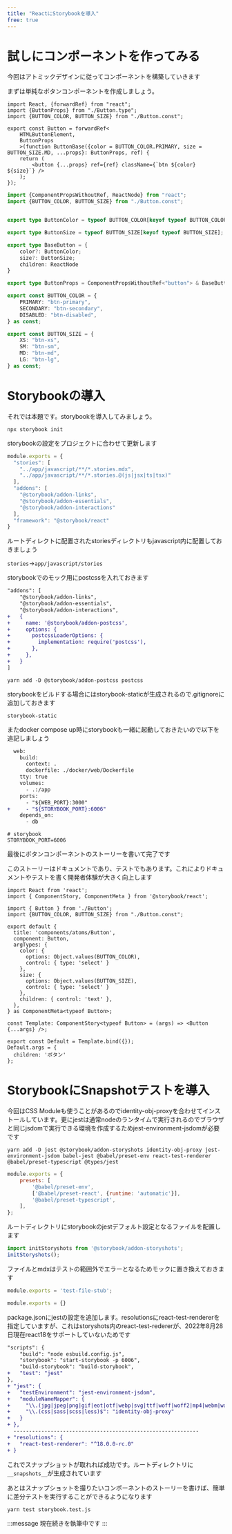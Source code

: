 ```yaml
---
title: "ReactにStorybookを導入"
free: true
---
```


# 試しにコンポーネントを作ってみる

今回はアトミックデザインに従ってコンポーネントを構築していきます

まずは単純なボタンコンポーネントを作成しましょう。

```tsx:app/javascript/components/atoms/Button/Button.tsx
import React, {forwardRef} from "react";
import {ButtonProps} from "./Button.type";
import {BUTTON_COLOR, BUTTON_SIZE} from "./Button.const";

export const Button = forwardRef<
    HTMLButtonElement,
    ButtonProps
    >(function ButtonBase({color = BUTTON_COLOR.PRIMARY, size = BUTTON_SIZE.MD, ...props}: ButtonProps, ref) {
    return (
        <button {...props} ref={ref} className={`btn ${color} ${size}`} />
    );
});
```

```tsx:app/javascript/components/atoms/Button/Button.type.ts
import {ComponentPropsWithoutRef, ReactNode} from "react";
import {BUTTON_COLOR, BUTTON_SIZE} from "./Button.const";


export type ButtonColor = typeof BUTTON_COLOR[keyof typeof BUTTON_COLOR];

export type ButtonSize = typeof BUTTON_SIZE[keyof typeof BUTTON_SIZE];

export type BaseButton = {
    color?: ButtonColor;
    size?: ButtonSize;
    children: ReactNode
}

export type ButtonProps = ComponentPropsWithoutRef<"button"> & BaseButton
```

```tsx:app/javascript/components/atoms/Button/Button.const.ts
export const BUTTON_COLOR = {
    PRIMARY: "btn-primary",
    SECONDARY: "btn-secondary",
    DISABLED: "btn-disabled",
} as const;

export const BUTTON_SIZE = {
    XS: "btn-xs",
    SM: "btn-sm",
    MD: "btn-md",
    LG: "btn-lg",
} as const;
```

# Storybookの導入

それでは本題です。storybookを導入してみましょう。

```shell
npx storybook init
```

storybookの設定をプロジェクトに合わせて更新します

```js:.storybook/main.js
module.exports = {
  "stories": [
    "../app/javascript/**/*.stories.mdx",
    "../app/javascript/**/*.stories.@(js|jsx|ts|tsx)"
  ],
  "addons": [
    "@storybook/addon-links",
    "@storybook/addon-essentials",
    "@storybook/addon-interactions"
  ],
  "framework": "@storybook/react"
}
```

ルートディレクトに配置されたstoriesディレクトリもjavascript内に配置しておきましょう

```stories```→```app/javascript/stories```

storybookでのモック用にpostcssを入れておきます

```diff js:.storybook/main.js
"addons": [
    "@storybook/addon-links",
    "@storybook/addon-essentials",
    "@storybook/addon-interactions",
+   {
+     name: '@storybook/addon-postcss',
+     options: {
+       postcssLoaderOptions: {
+         implementation: require('postcss'),
+       },
+     },
+   }
]
```

```shell
yarn add -D @storybook/addon-postcss postcss
```

storybookをビルドする場合にはstorybook-staticが生成されるので.gitignoreに追加しておきます

```.gitignore
storybook-static
```

またdocker compose up時にstorybookも一緒に起動しておきたいので以下を追記しましょう

```diff yml:docker-compose.yml
  web:
    build:
      context: .
      dockerfile: ./docker/web/Dockerfile
    tty: true
    volumes:
      - .:/app
    ports:
      - "${WEB_PORT}:3000"
+     - "${STORYBOOK_PORT}:6006"
    depends_on:
      - db
```

```.env
# storybook
STORYBOOK_PORT=6006
```

最後にボタンコンポーネントのストーリーを書いて完了です

このストーリーはドキュメントであり、テストでもあります。これによりドキュメントやテストを書く開発者体験が大きく向上します

```tsx:app/javascript/components/atoms/Button/Button.stories.tsx
import React from 'react';
import { ComponentStory, ComponentMeta } from '@storybook/react';

import { Button } from './Button';
import {BUTTON_COLOR, BUTTON_SIZE} from "./Button.const";

export default {
  title: 'components/atoms/Button',
  component: Button,
  argTypes: {
    color: {
      options: Object.values(BUTTON_COLOR),
      control: { type: 'select' }
    },
    size: {
      options: Object.values(BUTTON_SIZE),
      control: { type: 'select' }
    },
    children: { control: 'text' },
  },
} as ComponentMeta<typeof Button>;

const Template: ComponentStory<typeof Button> = (args) => <Button {...args} />;

export const Default = Template.bind({});
Default.args = {
  children: 'ボタン'
};
```

# StorybookにSnapshotテストを導入

今回はCSS Moduleも使うことがあるのでidentity-obj-proxyを合わせてインストールしています。更にjestは通常nodeのランタイムで実行されるのでブラウザと同じjsdomで実行できる環境を作成するためjest-environment-jsdomが必要です

```shell
yarn add -D jest @storybook/addon-storyshots identity-obj-proxy jest-environment-jsdom babel-jest @babel/preset-env react-test-renderer @babel/preset-typescript @types/jest
```

```js:babel.config.js
module.exports = {
    presets: [
        '@babel/preset-env',
        ['@babel/preset-react', {runtime: 'automatic'}],
        '@babel/preset-typescript',
    ],
};
```

ルートディレクトリにstorybookのjestデフォルト設定となるファイルを配置します

```js:storybook.test.js
import initStoryshots from '@storybook/addon-storyshots';
initStoryshots();
```

ファイルとmdxはテストの範囲外でエラーとなるためモックに置き換えておきます

```js:app/javascript/__mocks__/fileMock.js
module.exports = 'test-file-stub';
```

```js:app/javascript/__mocks__/mdxMock.js
module.exports = {}
```

package.jsonにjestの設定を追加します。resolutionsにreact-test-rendererを指定していますが、これはstoryshots内のreact-test-redererが、2022年8月28日現在react18をサポートしていないためです

```diff json:package.json
"scripts": {
    "build": "node esbuild.config.js",
    "storybook": "start-storybook -p 6006",
    "build-storybook": "build-storybook",
+   "test": "jest"
},
+ "jest": {
+   "testEnvironment": "jest-environment-jsdom",
+   "moduleNameMapper": {
+     "\\.(jpg|jpeg|png|gif|eot|otf|webp|svg|ttf|woff|woff2|mp4|webm|wav|mp3|m4a|aac|oga)$": "<rootDir>/app/javascript/__mocks__/fileMock.js",
+     "\\.(css|sass|scss|less)$": "identity-obj-proxy"
+   }
+ },
  ------------------------------------------------------------
+ "resolutions": {
+   "react-test-renderer": "^18.0.0-rc.0"
+ }
```

これでスナップショットが取れれば成功です。ルートディレクトリに`__snapshots__`が生成されています

あとはスナップショットを撮りたいコンポーネントのストーリーを書けば、簡単に差分テストを実行することができるようになります

```shell
yarn test storybook.test.js
```

:::message
現在続きを執筆中です
:::